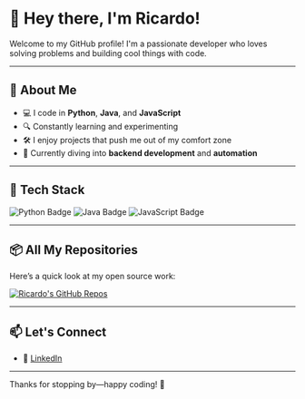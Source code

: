 # 👋 Hey there, I'm Ricardo!

Welcome to my GitHub profile! I'm a passionate developer who loves solving problems and building cool things with code.

---

## 🧠 About Me

- 💻 I code in **Python**, **Java**, and **JavaScript**
- 🔍 Constantly learning and experimenting
- 🛠️ I enjoy projects that push me out of my comfort zone
- 🌱 Currently diving into **backend development** and **automation**

---

## 💼 Tech Stack

<p>
  <img src="https://img.shields.io/badge/Python-3776AB?style=flat&logo=python&logoColor=white" alt="Python Badge"/>
  <img src="https://img.shields.io/badge/Java-007396?style=flat&logo=java&logoColor=white" alt="Java Badge"/>
  <img src="https://img.shields.io/badge/JavaScript-F7DF1E?style=flat&logo=javascript&logoColor=black" alt="JavaScript Badge"/>
</p>

---

## 📦 All My Repositories

Here’s a quick look at my open source work:

[![Ricardo's GitHub Repos](https://github-readme-stats.vercel.app/api?username=mricardo888&show_icons=true&hide_title=true&count_private=true&include_all_commits=true)](https://github.com/mricardo888?tab=repositories)

---

## 📫 Let's Connect

- 📎 [LinkedIn](https://www.linkedin.com/in/ricardoleecm/)

---

Thanks for stopping by—happy coding! 🚀
